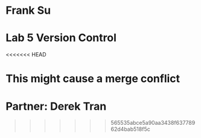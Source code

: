 # Frank Su
# Lab 5 Version Control
<<<<<<< HEAD

This might cause a merge conflict
=======
# Partner: Derek Tran
>>>>>>> 565535abce5a90aa3438f63778962d4bab518f5c

